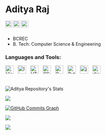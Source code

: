 ### <h1>Aditya Raj

<a href="https://github.com/adityaraj-mishra">
  <img align="left" alt="Aditya's Github" width="22px" src="https://cdn.jsdelivr.net/npm/simple-icons@v3/icons/github.svg" />
</a>

<a href="https://www.linkedin.com/in/araj-mishra/">
  <img align="left" alt="Aditya's Linkdein" width="22px" src="https://cdn.jsdelivr.net/npm/simple-icons@v3/icons/linkedin.svg" />
</a>

<a href="https://www.instagram.com/adityaraj0404/">
  <img align="left" alt="Aditya's Instagram" width="22px" src="https://cdn.jsdelivr.net/npm/simple-icons@v3/icons/instagram.svg" />
</a>

<br>
<br>



- BCREC
- B. Tech: Computer Science & Engineering



### Languages and Tools:

<img align="left" alt="Visual Studio Code" width="26px" src="https://cdn.jsdelivr.net/gh/devicons/devicon/icons/vscode/vscode-plain.svg" style="padding-right:10px;" />
<img align="left" alt="linux" width="26px" src="https://cdn.jsdelivr.net/gh/devicons/devicon/icons/linux/linux-plain.svg" style="padding-right:10px;" />
<img align="left" alt="HTML5" width="26px" src="https://cdn.jsdelivr.net/gh/devicons/devicon/icons/html5/html5-original.svg" style="padding-right:10px;" />
<img align="left" alt="CSS3" width="26px" src="https://cdn.jsdelivr.net/gh/devicons/devicon/icons/css3/css3-original.svg" style="padding-right:10px;" />
<img align="left" alt="C" width="26px" src="https://cdn.jsdelivr.net/gh/devicons/devicon/icons/c/c-line.svg" style="padding-right:10px;" />
<img align="left" alt="Python" width="26px" src="https://cdn.jsdelivr.net/gh/devicons/devicon/icons/python/python-original.svg" style="padding-right:10px;" />
<img align="left" alt="java" width="26px" src="https://cdn.jsdelivr.net/gh/devicons/devicon/icons/java/java-original.svg" style="padding-right:10px;" />
<img align="left" alt="django" width="26px" src="https://cdn.jsdelivr.net/gh/devicons/devicon/icons/django/django-plain.svg" style="padding-right:10px;" />

<br />
<br />

<br>
  
![Aditya Repository's Stats](https://github-readme-stats.vercel.app/api?username=adityaraj-mishra&show_icons=true&theme=blue-green)

![](https://github-readme-streak-stats.herokuapp.com/?user=adityaraj-mishra&theme=dark&hide_border=false)
<br/>

<a href="http://www.github.com/adityaraj-mishra"><img src="https://activity-graph.herokuapp.com/graph?username=adityaraj-mishra&bg_color=1c1917&color=ffffff&line=0891b2&point=ffffff&area_color=1c1917&area=true&hide_border=true&custom_title=GitHub%20Commits%20Graph" alt="GitHub Commits Graph" /></a>

![](https://github-readme-stats.vercel.app/api/top-langs/?username=adityaraj-mishra&theme=dark&hide_border=false&include_all_commits=true&count_private=true&layout=compact)

![](https://komarev.com/ghpvc/?username=adityaraj-mishra&style=for-the-badge)
